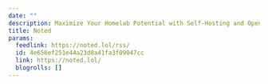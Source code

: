 ```yaml
---
date: ""
description: Maximize Your Homelab Potential with Self-Hosting and Open-Source Solutions.
title: Noted
params:
  feedlink: https://noted.lol/rss/
  id: 4e656ef251e44a23d8a41fa3f09047cc
  link: https://noted.lol/
  blogrolls: []
---
```


